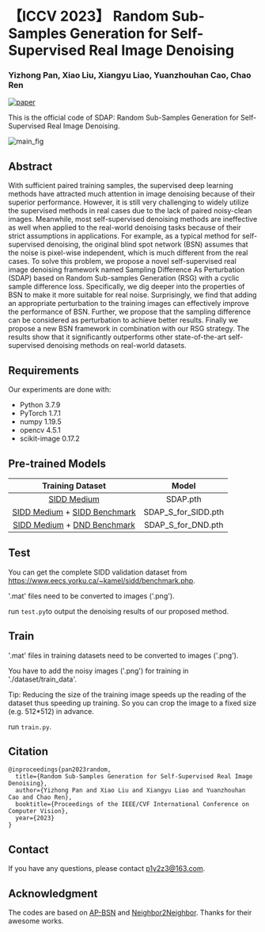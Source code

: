 # 【ICCV 2023】 Random Sub-Samples Generation for Self-Supervised Real Image Denoising

### Yizhong Pan, Xiao Liu, Xiangyu Liao, Yuanzhouhan Cao, Chao Ren

[![paper](https://img.shields.io/badge/arXiv-Paper-green_yellow)](https://arxiv.org/abs/2307.16825)

This is the official code of SDAP: Random Sub-Samples Generation for Self-Supervised Real Image Denoising.

![main_fig](./figs/main.png)


## Abstract
With sufficient paired training samples, the supervised deep learning methods have attracted much attention in image denoising because of their superior performance. However, it is still very challenging to widely utilize the supervised methods in real cases due to the lack of paired noisy-clean images. Meanwhile, most self-supervised denoising methods are ineffective as well when applied to the real-world denoising tasks because of their strict assumptions in applications. For example, as a typical method for self-supervised denoising, the original blind spot network (BSN) assumes that the noise is pixel-wise independent, which is much different from the real cases. To solve this problem, we propose a novel self-supervised real image denoising framework named Sampling Difference As Perturbation (SDAP) based on Random Sub-samples Generation (RSG) with a cyclic sample difference loss. Specifically, we dig deeper into the properties of BSN to make it more suitable for real noise. Surprisingly, we find that adding an appropriate perturbation to the training images can effectively improve the performance of BSN. Further, we propose that the sampling difference can be considered as perturbation to achieve better results. Finally we propose a new BSN framework in combination with our RSG strategy. The results show that it significantly outperforms other state-of-the-art self-supervised denoising methods on real-world datasets.

## Requirements
Our experiments are done with:

- Python 3.7.9
- PyTorch 1.7.1
- numpy 1.19.5
- opencv 4.5.1
- scikit-image 0.17.2

## Pre-trained Models

|   Training Dataset   |  Model  |
| :-------------------------------------: | :-----------------------------: |
|        [SIDD Medium](https://www.eecs.yorku.ca/~kamel/sidd/dataset.php)      | SDAP.pth |
|        [SIDD Medium](https://www.eecs.yorku.ca/~kamel/sidd/dataset.php) + [SIDD Benchmark](https://www.eecs.yorku.ca/~kamel/sidd/benchmark.php)    | SDAP_S_for_SIDD.pth |
|        [SIDD Medium](https://www.eecs.yorku.ca/~kamel/sidd/dataset.php) + [DND Benchmark](https://noise.visinf.tu-darmstadt.de/downloads/)      | SDAP_S_for_DND.pth |

## Test
You can get the complete SIDD validation dataset from https://www.eecs.yorku.ca/~kamel/sidd/benchmark.php.

'.mat' files need to be converted to images ('.png'). 

run `test.py`to output the denoising results of our proposed method.

## Train
'.mat' files in training datasets need to be converted to images ('.png').

You have to add the noisy images ('.png') for training in './dataset/train_data'.

Tip: Reducing the size of the training image speeds up the reading of the dataset thus speeding up training. So you can crop the image to a fixed size (e.g. 512*512) in advance.

run `train.py`.

## Citation

    @inproceedings{pan2023random,
      title={Random Sub-Samples Generation for Self-Supervised Real Image Denoising}, 
      author={Yizhong Pan and Xiao Liu and Xiangyu Liao and Yuanzhouhan Cao and Chao Ren},
      booktitle={Proceedings of the IEEE/CVF International Conference on Computer Vision},
      year={2023}
    }

## Contact
If you have any questions, please contact p1y2z3@163.com.


## Acknowledgment
The codes are based on [AP-BSN](https://github.com/wooseoklee4/AP-BSN) and [Neighbor2Neighbor](https://github.com/TaoHuang2018/Neighbor2Neighbor). Thanks for their awesome works.
